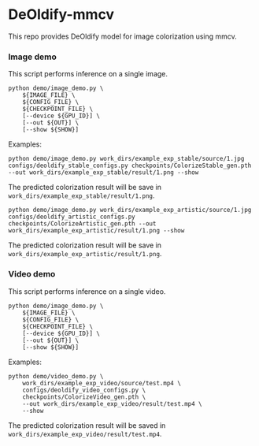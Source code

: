 # DeOldify-mmcv

This repo provides DeOldify model for image colorization using mmcv.

### Image demo
This script performs inference on a single image.
```shell
python demo/image_demo.py \
    ${IMAGE_FILE} \
    ${CONFIG_FILE} \
    ${CHECKPOINT_FILE} \
    [--device ${GPU_ID}] \
    [--out ${OUT}] \
    [--show ${SHOW}]
```

Examples:

```shell
python demo/image_demo.py work_dirs/example_exp_stable/source/1.jpg configs/deoldify_stable_configs.py checkpoints/ColorizeStable_gen.pth --out work_dirs/example_exp_stable/result/1.png --show
```
The predicted colorization result will be save in `work_dirs/example_exp_stable/result/1.png`.

```shell
python demo/image_demo.py work_dirs/example_exp_artistic/source/1.jpg configs/deoldify_artistic_configs.py checkpoints/ColorizeArtistic_gen.pth --out work_dirs/example_exp_artistic/result/1.png --show
```
The predicted colorization result will be save in `work_dirs/example_exp_artistic/result/1.png`.


### Video demo
This script performs inference on a single video.
```shell
python demo/image_demo.py \
    ${IMAGE_FILE} \
    ${CONFIG_FILE} \
    ${CHECKPOINT_FILE} \
    [--device ${GPU_ID}] \
    [--out ${OUT}] \
    [--show ${SHOW}]
```

Examples:

```shell
python demo/video_demo.py \
    work_dirs/example_exp_video/source/test.mp4 \
    configs/deoldify_video_configs.py \
    checkpoints/ColorizeVideo_gen.pth \
    --out work_dirs/example_exp_video/result/test.mp4 \
    --show
```

The predicted colorization result will be saved in `work_dirs/example_exp_video/result/test.mp4`.




